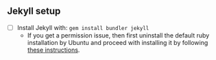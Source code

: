 ## Jekyll setup

- [ ] Install Jekyll with: `gem install bundler jekyll`
    - If you get a permission issue, then first uninstall the default ruby installation by Ubuntu and proceed with installing it by following [these instructions](https://gorails.com/setup/ubuntu/16.04).
